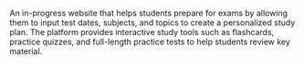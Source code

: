 An in-progress website that helps students prepare for exams by allowing them to input test dates, subjects, and topics to create a personalized study plan. The platform provides interactive study tools such as flashcards, practice quizzes, and full-length practice tests to help students review key material.
